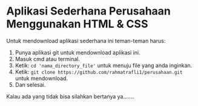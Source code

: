 # Aplikasi Sederhana Perusahaan Menggunakan HTML & CSS

Untuk mendownload aplikasi sederhana ini teman-teman harus:

1. Punya aplikasi git untuk mendownload aplikasi ini.
2. Masuk cmd atau terminal.
3. Ketik:
   `cd 'nama_directory_file'` untuk menuju file yang anda inginkan.
4. Ketik:
   `git clone https://github.com/rahmatrafli1/perusahaan.git` untuk mendownload.
5. Dan selesai.

Kalau ada yang tidak bisa silahkan bertanya ya.......
